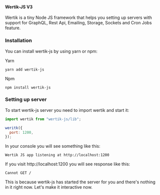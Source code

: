 #### Wertik-JS V3

Wertik is a tiny Node JS framework that helps you setting up servers with support for GraphQL, Rest Api, Emailing, Storage, Sockets and Cron Jobs feature.

### Installation

You can install wertik-js by using yarn or npm:

Yarn

```
yarn add wertik-js
```

Npm

```
npm install wertik-js
```

### Setting up server

To start wertik-js server you need to import wertik and start it:

```javascript
import wertik from "wertik-js/lib";

weritk({
  port: 1200,
});
```

In your console you will see something like this:

```
Wertik JS app listening at http://localhost:1200
```

If you visit http://localhost:1200 you will see response like this:

```
Cannot GET /
```

This is because wertik-js has started the server for you and there's nothing in it right now. Let's make it interactive now.
